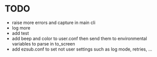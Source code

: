 # TODO

- raise more errors and capture in main cli
- log more
- add test
- add beep and color to user.conf then send them to environmental variables to parse in to_screen
- add ezsub.conf to set not user settings such as log mode, retries, ...
